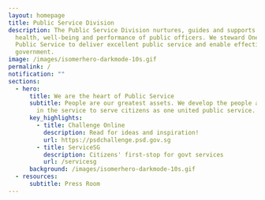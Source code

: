 ```yaml
---
layout: homepage
title: Public Service Division
description: The Public Service Division nurtures, guides and supports the
  health, well-being and performance of public officers. We steward One Trusted
  Public Service to deliver excellent public service and enable effective
  government.
image: /images/isomerhero-darkmode-10s.gif
permalink: /
notification: ""
sections:
  - hero:
      title: We are the heart of Public Service
      subtitle: People are our greatest assets. We develop the people and the culture
        in the service to serve citizens as one united public service.
      key_highlights:
        - title: Challenge Online
          description: Read for ideas and inspiration!
          url: https://psdchallenge.psd.gov.sg
        - title: ServiceSG
          description: Citizens' first-stop for govt services
          url: /servicesg
      background: /images/isomerhero-darkmode-10s.gif
  - resources:
      subtitle: Press Room
---
```


